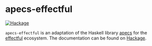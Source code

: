 # apecs-effectful

[![Hackage](https://img.shields.io/hackage/v/apecs-effectful.svg?logo=haskell&label=apecs-effectful)](https://hackage.haskell.org/package/apecs-effectful)

`apecs-effectful` is an adaptation of the Haskell library [apecs](https://hackage.haskell.org/package/apecs) for the [effectful](https://hackage.haskell.org/package/effectful-core) ecosystem. The documentation can be found on [Hackage](https://hackage.haskell.org/package/apecs-effectful).
